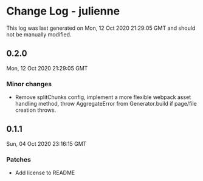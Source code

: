 # Change Log - julienne

This log was last generated on Mon, 12 Oct 2020 21:29:05 GMT and should not be manually modified.

## 0.2.0
Mon, 12 Oct 2020 21:29:05 GMT

### Minor changes

- Remove splitChunks config, implement a more flexible webpack asset handling method, throw AggregateError from Generator.build if page/file creation throws.

## 0.1.1
Sun, 04 Oct 2020 23:16:15 GMT

### Patches

- Add license to README

